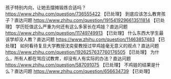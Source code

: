 孩子特别内向，让她去摆摊锻炼合适吗？	https://www.zhihu.com/question/736555422 【已处理】
到底应该怎么教育孩子？直达问题	https://www.zhihu.com/question/1915419296613511814 【已处理】
学历贬值这么严重为何还有这么多家长在鸡娃？直达问题	https://www.zhihu.com/question/11749749913 【已处理】
什么东西大学生最该学却没人教？直达问题	https://www.zhihu.com/question/11463857483 【已处理】
如何看待复旦大学教授沈奕斐教授过早鸡娃毫无意义的观点？直达问题	https://www.zhihu.com/question/1926257637760176505 【已处理】
为什么，所有人都在骂应试教育，却没有人有实际的办法？直达问题	https://www.zhihu.com/question/587091075 【已处理】
不鸡娃的结果是什么？直达问题	https://www.zhihu.com/question/656634739 【已处理】
